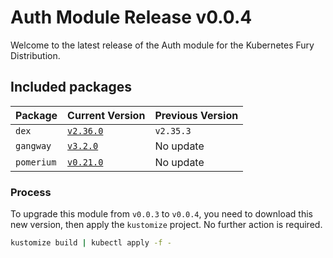# Auth Module Release v0.0.4

Welcome to the latest release of the Auth module for the Kubernetes Fury Distribution.

## Included packages

| Package    | Current Version                                                           | Previous Version |
| ---------- | ------------------------------------------------------------------------- | ---------------- |
| `dex`      | [`v2.36.0`](https://github.com/dexidp/dex/releases/tag/v2.36.0)           | `v2.35.3`        |
| `gangway`  | [`v3.2.0`](https://github.com/vmware-archive/gangway/releases/tag/v3.2.0) | No update        |
| `pomerium` | [`v0.21.0`](https://github.com/pomerium/pomerium/releases/tag/v0.21.0)    | No update        |

### Process

To upgrade this module from `v0.0.3` to `v0.0.4`, you need to download this new version, then apply the `kustomize` project. No further action is required.

```bash
kustomize build | kubectl apply -f -
```

